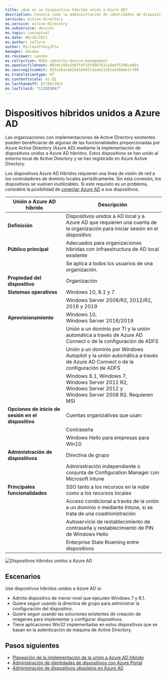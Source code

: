 ```yaml
---
title: ¿Qué es un dispositivo híbrido unido a Azure AD?
description: Conozca cómo la administración de identidades de dispositivos puede ayudarle a administrar los dispositivos que acceden a los recursos de su entorno.
services: active-directory
ms.service: active-directory
ms.subservice: devices
ms.topic: conceptual
ms.date: 06/10/2021
ms.author: joflore
author: MicrosoftGuyJFlo
manager: daveba
ms.reviewer: sandeo
ms.collection: M365-identity-device-management
ms.openlocfilehash: 083dcc0dc5d6ffdf25f6d6f631a8e6f5788ce8b1
ms.sourcegitcommit: 025a2bacab2b41b6d211ea421262a4160ee1c760
ms.translationtype: HT
ms.contentlocale: es-ES
ms.lasthandoff: 07/06/2021
ms.locfileid: "113303047"
---
```

# <a name="hybrid-azure-ad-joined-devices"></a>Dispositivos híbridos unidos a Azure AD

Las organizaciones con implementaciones de Active Directory existentes pueden beneficiarse de algunas de las funcionalidades proporcionadas por Azure Active Directory (Azure AD) mediante la implementación de dispositivos unidos a Azure AD híbridos. Estos dispositivos se han unido al entorno local de Active Directory y se han registrado en Azure Active Directory.

Los dispositivos Azure AD híbridos requieren una línea de visión de red a los controladores de dominio locales periódicamente. Sin esta conexión, los dispositivos se vuelven inutilizables. Si este requisito es un problema, considere la posibilidad de [conectar Azure AD](concept-azure-ad-join.md) a sus dispositivos.

| Unión a Azure AD híbrido | Descripción |
| --- | --- |
| **Definición** | Dispositivos unidos a AD local y a Azure AD que requieren una cuenta de la organización para iniciar sesión en el dispositivo |
| **Público principal** | Adecuados para organizaciones híbridas con infraestructura de AD local existente |
|   | Se aplica a todos los usuarios de una organización. |
| **Propiedad del dispositivo** | Organización |
| **Sistemas operativos** | Windows 10, 8.1 y 7 |
|   | Windows Server 2008/R2, 2012/R2, 2016 y 2019 |
| **Aprovisionamiento** | Windows 10, Windows Server 2016/2019 |
|   | Unión a un dominio por TI y la unión automática a través de Azure AD Connect o de la configuración de ADFS |
|   | Unión a un dominio por Windows Autopilot y la unión automática a través de Azure AD Connect o de la configuración de ADFS |
|   | Windows 8.1, Windows 7, Windows Server 2012 R2, Windows Server 2012 y Windows Server 2008 R2. Requieren MSI |
| **Opciones de inicio de sesión en el dispositivo** | Cuentas organizativas que usan: |
|   | Contraseña |
|   | Windows Hello para empresas para Win10 |
| **Administración de dispositivos** | Directiva de grupo |
|   | Administración independiente o conjunta de Configuration Manager con Microsoft Intune |
| **Principales funcionalidades** | SSO tanto a los recursos en la nube como a los recursos locales |
|   | Acceso condicional a través de la unión a un dominio o mediante Intune, si se trata de una coadministración |
|   | Autoservicio de restablecimiento de contraseña y restablecimiento de PIN de Windows Hello |
|   | Enterprise State Roaming entre dispositivos |

![Dispositivos híbridos unidos a Azure AD](./media/concept-azure-ad-join-hybrid/azure-ad-hybrid-joined-device.png)

## <a name="scenarios"></a>Escenarios

Use dispositivos híbridos unidos a Azure AD si:

- Admite dispositivo de menor nivel que ejecuten Windows 7 y 8.1.
- Quiere seguir usando la directiva de grupo para administrar la configuración del dispositivo.
- Quiere seguir usando las soluciones existentes de creación de imágenes para implementar y configurar dispositivos.
- Tiene aplicaciones Win32 implementadas en estos dispositivos que se basan en la autenticación de máquina de Active Directory.

## <a name="next-steps"></a>Pasos siguientes

- [Planeación de la implementación de la unión a Azure AD híbrido](hybrid-azuread-join-plan.md)
- [Administración de identidades de dispositivos con Azure Portal](device-management-azure-portal.md)
- [Administración de dispositivos obsoletos en Azure AD](manage-stale-devices.md)
